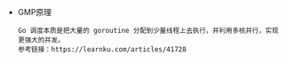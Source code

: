 - GMP原理

  ```
  Go 调度本质是把大量的 goroutine 分配到少量线程上去执行，并利用多核并行，实现更强大的并发。
  参考链接：https://learnku.com/articles/41728
  ```

  

